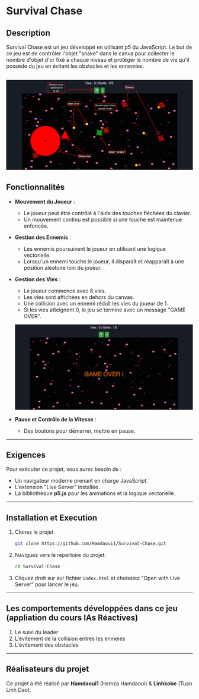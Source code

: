 # Survival Chase

## Description
Survival Chase est un jeu développé en utilisant p5 du JavaScript. Le but de ce jeu est de contrôler l'objet "snake" dans le canva pour collecter le nombre d'objet d'or fixé à chaque niveau et protéger le nombre de vie qu'il possède du jeu en évitant les obstacles et les ennemies. 

![alt text](image.png)
---

## Fonctionnalités
- **Mouvement du Joueur** :
  - Le joueur peut être contrôlé à l'aide des touches fléchées du clavier.
  - Un mouvement continu est possible si une touche est maintenue enfoncée.
- **Gestion des Ennemis** :
  - Les ennemis poursuivent le joueur en utilisant une logique vectorielle.
  - Lorsqu'un ennemi touche le joueur, il disparaît et réapparaît à une position aléatoire loin du joueur.
- **Gestion des Vies** :
  - Le joueur commence avec 8 vies.
  - Les vies sont affichées en dehors du canvas.
  - Une collision avec un ennemi réduit les vies du joueur de 1.
  - Si les vies atteignent 0, le jeu se termine avec un message "GAME OVER".

  ![alt text](image-1.png)
- **Pause et Contrôle de la Vitesse** :
  - Des boutons pour démarrer, mettre en pause.

---

## Exigences
Pour exécuter ce projet, vous aurez besoin de :
- Un navigateur moderne prenant en charge JavaScript.
- L'extension "Live Server" installée. 
- La bibliothèque **p5.js** pour les animations et la logique vectorielle.

---

## Installation et Execution
1. Clonez le projet
   ```bash
   git clone https://github.com/Hamdaoui1/Survival-Chase.git
   ```
2. Naviguez vers le répertoire du projet:
   ```bash
   cd Survival-Chase
   ```
3. Cliquez droit sur sur fichier `index.html` et choissiez "Open with Live      Server" pour lancer le jeu.

---

## Les comportements développées dans ce jeu (appliation du cours IAs Réactives)
1. Le suivi du leader 
2. L'évitement de la collision  entres les enmeies 
3. L'évitement des obstacles
---

## Réalisateurs du projet
Ce projet a été réalisé par **Hamdaoui1** (Hamza Hamdaoui) & **Linhkobe** (Tuan Linh Dao).
